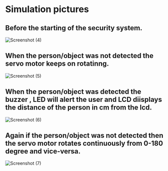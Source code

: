# Simulation pictures

## Before the starting of the security system.

![Screenshot (4)](https://user-images.githubusercontent.com/46968025/157030793-eccb9712-0bbb-4b84-b82a-8e0eeef13eec.png)


## When the person/object was not detected the servo motor keeps on rotatinng.

![Screenshot (5)](https://user-images.githubusercontent.com/46968025/157030798-03dd7ea3-1fe5-4185-b34f-fd0f9198e4e8.png)


## When the person/object was detected the buzzer , LED will alert the user and LCD diisplays the distance of the person in cm from the lcd.

![Screenshot (6)](https://user-images.githubusercontent.com/46968025/157030813-f54ed48e-a16f-4c03-8552-fde1117159c5.png)


## Again if the person/object was not detected then the servo motor rotates continuously from 0-180 degree and vice-versa.

![Screenshot (7)](https://user-images.githubusercontent.com/46968025/157030826-a112d40d-b2c8-4ca8-858c-75b1239e03fe.png)


